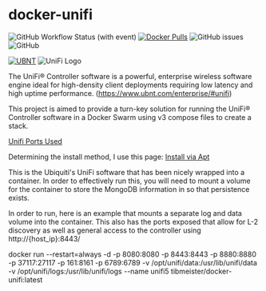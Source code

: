 [ubilogo]: https://prd-www-cdn.ubnt.com/media/images/dashboard/logos/unifi.svg

# docker-unifi

![GitHub Workflow Status (with event)](https://img.shields.io/github/actions/workflow/status/tibmeister/unifi/dockerhub_push.yml?style=plastic&label=CI%20Build%20to%20DockerHub)
[![Docker Pulls](https://img.shields.io/docker/pulls/tibmeister/unifi.svg?style=plastic&label=DockerHub%20Pulls)](https://hub.docker.com/r/tibmeister/unifi/)
![GitHub issues](https://img.shields.io/github/issues/tibmeister/unifi?style=plastic&label=Issues)
![GitHub](https://img.shields.io/github/license/tibmeister/unifi?style=plastic&label=License)

[![UBNT](https://dl.ubnt.com/press/Company_Logos/Alternate/WEB/UBNT_Alternate_Logo_RGB.png)](https://www.ubnt.com)
![UniFi Logo](https://dl.ubnt.com/press/logo-UniFi.png)

The UniFi® Controller software is a powerful, enterprise wireless software engine ideal for high-density client deployments requiring low latency and high uptime performance. (https://www.ubnt.com/enterprise/#unifi)

This project is aimed to provide a turn-key solution for running the UniFi® Controller software in a Docker Swarm using v3 compose files to create a stack.

[Unifi Ports Used](https://help.ubnt.com/hc/en-us/articles/218506997-UniFi-Ports-Used)

Determining the install method, I use this page:
[Install via Apt](https://help.ubnt.com/hc/en-us/articles/220066768-UniFi-How-to-Install-Update-via-APT-on-Debian-or-Ubuntu)

This is the Ubiquiti's UniFi software that has been nicely wrapped into a container.  In order to effectively run this, you will need to mount a volume for the container to store the MongoDB information in so that persistence exists.

In order to run, here is an example that mounts a separate log and data volume into the container.  This also has the ports exposed that allow for L-2 discovery as well as general access to the controller using http://{host_ip}:8443/

docker run --restart=always -d -p 8080:8080 -p 8443:8443 -p 8880:8880 -p 37117:27117 -p 161:8161 -p 6789:6789 -v /opt/unifi/data:/usr/lib/unifi/data -v /opt/unifi/logs:/usr/lib/unifi/logs --name unifi5 tibmeister/docker-unifi:latest
